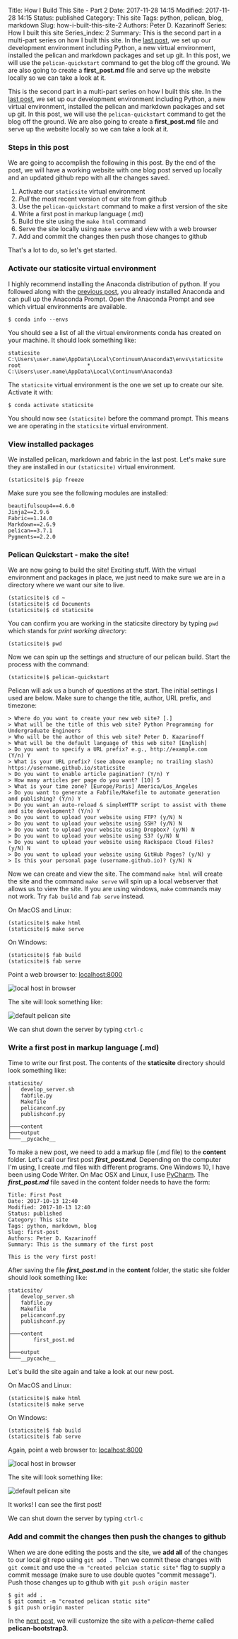 Title: How I Build This Site - Part 2
Date: 2017-11-28 14:15
Modified: 2017-11-28 14:15
Status: published
Category: This site
Tags: python, pelican, blog, markdown
Slug: how-i-built-this-site-2
Authors: Peter D. Kazarinoff
Series: How I built this site
Series_index: 2
Summary: This is the second part in a multi-part series on how I built this site. In the [last post]({filename}how_I_built_this_site1.md), we set up our development environment including Python, a new virtual environment, installed the pelican and markdown packages and set up git. In this post, we will use the ```pelican-quickstart``` command to get the blog off the ground. We are also going to create a **first_post.md** file and serve up the website locally so we can take a look at it.

This is the second part in a multi-part series on how I built this site. In the [last post]({filename}how_I_built_this_site1.md), we set up our development environment including Python, a new virtual environment, installed the pelican and markdown packages and set up git. In this post, we will use the ```pelican-quickstart``` command to get the blog off the ground. We are also going to create a **first_post.md** file and serve up the website locally so we can take a look at it.

### Steps in this post

We are going to accomplish the following in this post. By the end of the post, we will have a working website with one blog post served up locally and an updated github repo with all the changes saved.

1. Activate our ```staticsite``` virtual environment
2. _Pull_ the most recent version of our site from github
3. Use the ```pelican-quickstart``` command to make a first version of the site
4. Write a first post in markup language (.md)
5. Build the site using the ```make html``` command
6. Serve the site locally using ```make serve``` and view with a web browser
7. Add and commit the changes then push those changes to github

That's a lot to do, so let's get started.


### Activate our **staticsite** virtual environment

I highly recommend installing the Anaconda distribution of python. If you followed along with the [previous post]({filename}how_I_built_this_site1.md), you already installed Anaconda and can pull up the Anaconda Prompt. Open the Anaconda Prompt and see which virtual environments are available.

```text
$ conda info --envs
```

You should see a list of all the virtual environments conda has created on your machine. It should look something like:

```text
staticsite                  C:\Users\user.name\AppData\Local\Continuum\Anaconda3\envs\staticsite
root                     *  C:\Users\user.name\AppData\Local\Continuum\Anaconda3
```

The ```staticsite``` virtual environment is the one we set up to create our site. Activate it with:

```text
$ conda activate staticsite
```

You should now see ```(staticsite)``` before the command prompt. This means we are operating in the ```staticsite``` virtual environment. 

### View installed packages

We installed pelican, markdown and fabric in the last post. Let's make sure they are installed in our ```(staticsite)``` virtual environment.

```text
(staticsite)$ pip freeze
```

Make sure you see the following modules are installed: 

```text
beautifulsoup4==4.6.0
Jinja2==2.9.6
Fabric==1.14.0
Markdown==2.6.9
pelican==3.7.1
Pygments==2.2.0
```

### Pelican Quickstart - make the site!

We are now going to build the site! Exciting stuff. With the virtual environment and packages in place, we just need to make sure we are in a directory where we want our site to live.

```text
(staticsite)$ cd ~
(staticsite)$ cd Documents
(staticsite)$ cd staticsite
```

You can confirm you are working in the staticsite directory by typing ```pwd``` which stands for _print working directory_:

```text
(staticsite)$ pwd
```

Now we can spin up the settings and structure of our pelican build. Start the process with the command:

```text
(staticsite)$ pelican-quickstart
```

Pelican will ask us a bunch of questions at the start. The initial settings I used are below. Make sure to change the title, author, URL prefix, and timezone:

```
> Where do you want to create your new web site? [.]
> What will be the title of this web site? Python Programming for Undergraduate Engineers
> Who will be the author of this web site? Peter D. Kazarinoff
> What will be the default language of this web site? [English]
> Do you want to specify a URL prefix? e.g., http://example.com   (Y/n) Y
> What is your URL prefix? (see above example; no trailing slash) https://username.github.io/staticsite
> Do you want to enable article pagination? (Y/n) Y
> How many articles per page do you want? [10] 5
> What is your time zone? [Europe/Paris] America/Los_Angeles
> Do you want to generate a Fabfile/Makefile to automate generation and publishing? (Y/n) Y
> Do you want an auto-reload & simpleHTTP script to assist with theme and site development? (Y/n) Y
> Do you want to upload your website using FTP? (y/N) N
> Do you want to upload your website using SSH? (y/N) N
> Do you want to upload your website using Dropbox? (y/N) N
> Do you want to upload your website using S3? (y/N) N
> Do you want to upload your website using Rackspace Cloud Files? (y/N) N
> Do you want to upload your website using GitHub Pages? (y/N) y
> Is this your personal page (username.github.io)? (y/N) N
```

Now we can create and view the site. The command ```make html``` will create the site and the command ```make serve``` will spin up a local webserver that allows us to view the site. If you are using windows, ```make``` commands may not work. Try ```fab build``` and ```fab serve``` instead.

On MacOS and Linux:

```text
(staticsite)$ make html
(staticsite)$ make serve
```

On Windows:

```text
(staticsite)$ fab build
(staticsite)$ fab serve
```

Point a web browser to: [localhost:8000](localhost:8000)

![local host in browser]({filename}/images/browser_to_localhost8000.png)

The site will look something like:

![default pelican site]({filename}/images/default_site_no_posts.png)

We can shut down the server by typing ```ctrl-c```

### Write a first post in markup language (.md)

Time to write our first post. The contents of the **staticsite** directory should look something like:

```text
staticsite/
│   develop_server.sh
│   fabfile.py
│   Makefile
│   pelicanconf.py
│   publishconf.py
│
├───content
├───output
└───__pycache__
```

To make a new post, we need to add a markup file (.md file) to the **content** folder. Let's call our first post **_first_post.md_**. Depending on the computer I'm using, I create .md files with different programs. One Windows 10, I have been using Code Writer. On Mac OSX and Linux, I use [PyCharm](https://www.jetbrains.com/pycharm/). The **_first_post.md_** file saved in the content folder needs to have the form:

```text
Title: First Post
Date: 2017-10-13 12:40
Modified: 2017-10-13 12:40
Status: published
Category: This site
Tags: python, markdown, blog
Slug: first-post
Authors: Peter D. Kazarinoff
Summary: This is the summary of the first post

This is the very first post!
```

After saving the file **_first_post.md_** in the **content** folder, the static site folder should look something like:

```text
staticsite/
│   develop_server.sh
│   fabfile.py
│   Makefile
│   pelicanconf.py
│   publishconf.py
│
├───content
│       first_post.md
│
├───output
└───__pycache__
```

Let's build the site again and take a look at our new post.

On MacOS and Linux:

```text
(staticsite)$ make html
(staticsite)$ make serve
```

On Windows:

```text
(staticsite)$ fab build
(staticsite)$ fab serve
```

Again, point a web browser to: [localhost:8000](localhost:8000)

![local host in browser]({filename}/images/browser_to_localhost8000.png)

The site will look something like:

![default pelican site]({filename}/images/default_site_1_post.png)

It works! I can see the first post!

We can shut down the server by typing ```ctrl-c```


### Add and commit the changes then push the changes to github

When we are done editing the posts and the site, we **add all** of the changes to our local git repo using ```git add .``` Then we commit these changes with ```git commit``` and use the ```-m "created pelcian static site"``` flag to supply a commit message (make sure to use double quotes "commit message"). Push those changes up to github with ```git push origin master```

```text
$ git add .
$ git commit -m "created pelican static site"
$ git push origin master
```

In the [next post]({filename}how_I_built_this_site3.md), we will customize the site with a _pelican-theme_ called **pelican-bootstrap3**.
